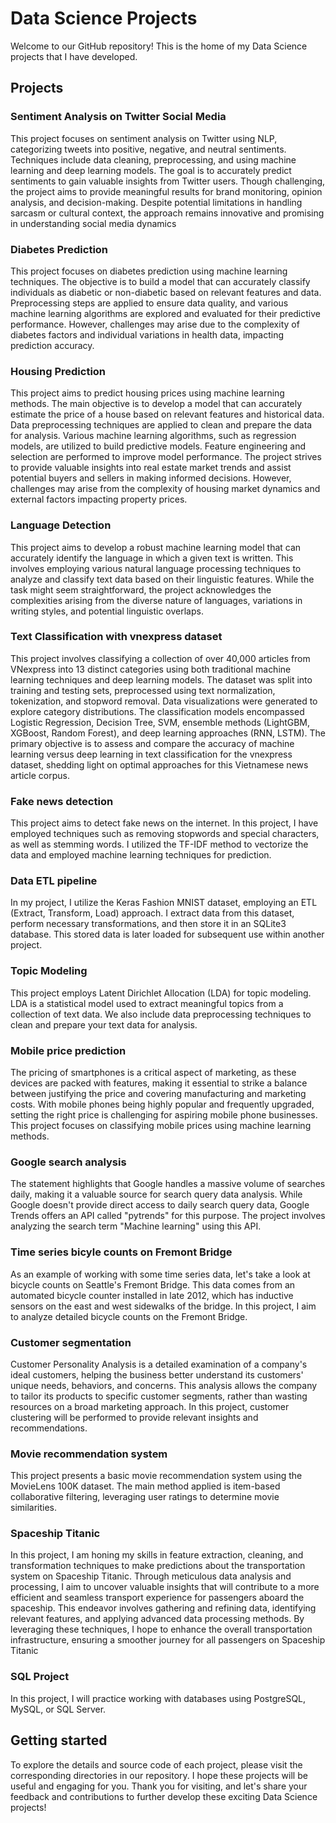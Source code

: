 # Data Science Projects

Welcome to our GitHub repository! This is the home of my Data Science projects that I have developed.

## Projects

### Sentiment Analysis on Twitter Social Media
This project focuses on sentiment analysis on Twitter using NLP, categorizing tweets into positive, negative, and neutral sentiments. Techniques include data cleaning, preprocessing, and using machine learning and deep learning models. The goal is to accurately predict sentiments to gain valuable insights from Twitter users. Though challenging, the project aims to provide meaningful results for brand monitoring, opinion analysis, and decision-making. Despite potential limitations in handling sarcasm or cultural context, the approach remains innovative and promising in understanding social media dynamics

### Diabetes Prediction 
This project focuses on diabetes prediction using machine learning techniques. The objective is to build a model that can accurately classify individuals as diabetic or non-diabetic based on relevant features and data. Preprocessing steps are applied to ensure data quality, and various machine learning algorithms are explored and evaluated for their predictive performance. However, challenges may arise due to the complexity of diabetes factors and individual variations in health data, impacting prediction accuracy.

### Housing Prediction
This project aims to predict housing prices using machine learning methods. The main objective is to develop a model that can accurately estimate the price of a house based on relevant features and historical data. Data preprocessing techniques are applied to clean and prepare the data for analysis. Various machine learning algorithms, such as regression models, are utilized to build predictive models. Feature engineering and selection are performed to improve model performance. The project strives to provide valuable insights into real estate market trends and assist potential buyers and sellers in making informed decisions. However, challenges may arise from the complexity of housing market dynamics and external factors impacting property prices.

### Language Detection
This project aims to develop a robust machine learning model that can accurately identify the language in which a given text is written. This involves employing various natural language processing techniques to analyze and classify text data based on their linguistic features. While the task might seem straightforward, the project acknowledges the complexities arising from the diverse nature of languages, variations in writing styles, and potential linguistic overlaps.

### Text Classification with vnexpress dataset

This project involves classifying a collection of over 40,000 articles from VNexpress into 13 distinct categories using both traditional machine learning techniques and deep learning models. The dataset was split into training and testing sets, preprocessed using text normalization, tokenization, and stopword removal. Data visualizations were generated to explore category distributions. The classification models encompassed Logistic Regression, Decision Tree, SVM, ensemble methods (LightGBM, XGBoost, Random Forest), and deep learning approaches (RNN, LSTM). The primary objective is to assess and compare the accuracy of machine learning versus deep learning in text classification for the vnexpress dataset, shedding light on optimal approaches for this Vietnamese news article corpus. 

### Fake news detection
This project aims to detect fake news on the internet. In this project, I have employed techniques such as removing stopwords and special characters, as well as stemming words. I utilized the TF-IDF method to vectorize the data and employed machine learning techniques for prediction.

### Data ETL pipeline
In my project, I utilize the Keras Fashion MNIST dataset, employing an ETL (Extract, Transform, Load) approach. I extract data from this dataset, perform necessary transformations, and then store it in an SQLite3 database. This stored data is later loaded for subsequent use within another project.

### Topic Modeling
This project employs Latent Dirichlet Allocation (LDA) for topic modeling. LDA is a statistical model used to extract meaningful topics from a collection of text data. We also include data preprocessing techniques to clean and prepare your text data for analysis.

### Mobile price prediction
The pricing of smartphones is a critical aspect of marketing, as these devices are packed with features, making it essential to strike a balance between justifying the price and covering manufacturing and marketing costs. With mobile phones being highly popular and frequently upgraded, setting the right price is challenging for aspiring mobile phone businesses. This project focuses on classifying mobile prices using machine learning methods. 

### Google search analysis
The statement highlights that Google handles a massive volume of searches daily, making it a valuable source for search query data analysis. While Google doesn't provide direct access to daily search query data, Google Trends offers an API called "pytrends" for this purpose. The project involves analyzing the search term "Machine learning" using this API.

### Time series bicyle counts on Fremont Bridge
As an example of working with some time series data, let's take a look at bicycle counts on Seattle's Fremont Bridge. This data comes from an automated bicycle counter installed in late 2012, which has inductive sensors on the east and west sidewalks of the bridge. In this project, I aim to analyze detailed bicycle counts on the Fremont Bridge.

### Customer segmentation
Customer Personality Analysis is a detailed examination of a company's ideal customers, helping the business better understand its customers' unique needs, behaviors, and concerns. This analysis allows the company to tailor its products to specific customer segments, rather than wasting resources on a broad marketing approach. In this project, customer clustering will be performed to provide relevant insights and recommendations.

### Movie recommendation system
This project presents a basic movie recommendation system using the MovieLens 100K dataset. The main method applied is item-based collaborative filtering, leveraging user ratings to determine movie similarities.

### Spaceship Titanic
In this project, I am honing my skills in feature extraction, cleaning, and transformation techniques to make predictions about the transportation system on Spaceship Titanic. Through meticulous data analysis and processing, I aim to uncover valuable insights that will contribute to a more efficient and seamless transport experience for passengers aboard the spaceship. This endeavor involves gathering and refining data, identifying relevant features, and applying advanced data processing methods. By leveraging these techniques, I hope to enhance the overall transportation infrastructure, ensuring a smoother journey for all passengers on Spaceship Titanic

### SQL Project 
In this project, I will practice working with databases using PostgreSQL, MySQL, or SQL Server.



## Getting started
To explore the details and source code of each project, please visit the corresponding directories in our repository. I hope these projects will be useful and engaging for you.
Thank you for visiting, and let's share your feedback and contributions to further develop these exciting Data Science projects!

